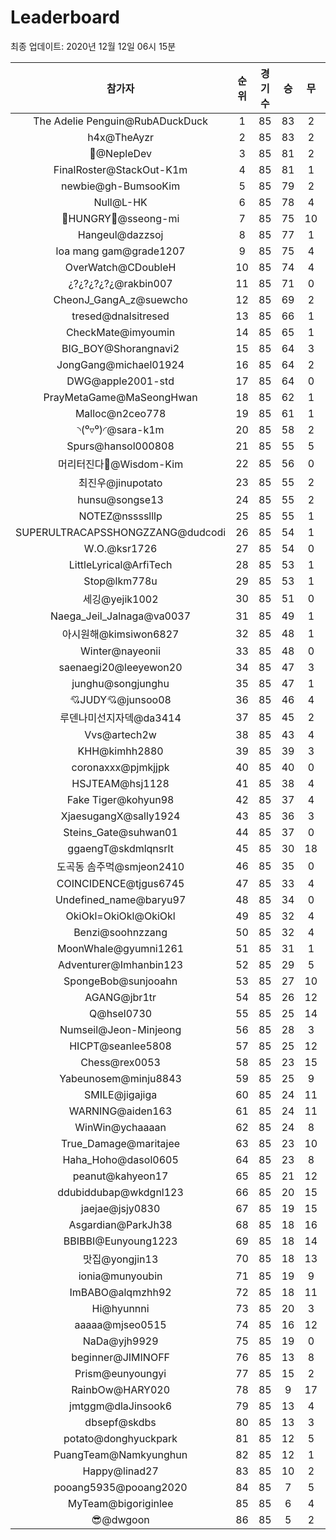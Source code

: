 # Leaderboard
최종 업데이트: 2020년 12월 12일 06시 15분




| 참가자 | 순위 | 경기수 | 승 | 무 | 패 | 승점 |
|:---:|:---:|:---:|:---:|:---:|:---:|:---:|
| The Adelie Penguin@RubADuckDuck | 1 | 85 | 83 | 2 | 0 | 251 |
| h4x@TheAyzr | 2 | 85 | 83 | 2 | 0 | 251 |
| 🥈@NepleDev | 3 | 85 | 81 | 2 | 2 | 245 |
| FinalRoster@StackOut-K1m | 4 | 85 | 81 | 1 | 3 | 244 |
| newbie@gh-BumsooKim | 5 | 85 | 79 | 2 | 4 | 239 |
| Null@L-HK | 6 | 85 | 78 | 4 | 3 | 238 |
| 🍗HUNGRY🍗@sseong-mi | 7 | 85 | 75 | 10 | 0 | 235 |
| Hangeul@dazzsoj | 8 | 85 | 77 | 1 | 7 | 232 |
| loa mang gam@grade1207 | 9 | 85 | 75 | 4 | 6 | 229 |
| OverWatch@CDoubleH | 10 | 85 | 74 | 4 | 7 | 226 |
| ¿?¿?¿?¿?¿@rakbin007 | 11 | 85 | 71 | 0 | 14 | 213 |
| CheonJ_GangA_z@suewcho | 12 | 85 | 69 | 2 | 14 | 209 |
| tresed@dnalsitresed | 13 | 85 | 66 | 1 | 18 | 199 |
| CheckMate@imyoumin | 14 | 85 | 65 | 1 | 19 | 196 |
| BIG_BOY@Shorangnavi2 | 15 | 85 | 64 | 3 | 18 | 195 |
| JongGang@michael01924 | 16 | 85 | 64 | 2 | 19 | 194 |
| DWG@apple2001-std | 17 | 85 | 64 | 0 | 21 | 192 |
| PrayMetaGame@MaSeongHwan | 18 | 85 | 62 | 1 | 22 | 187 |
| Malloc@n2ceo778 | 19 | 85 | 61 | 1 | 23 | 184 |
| ◝(⁰▿⁰)◜@sara-k1m | 20 | 85 | 58 | 2 | 25 | 176 |
| Spurs@hansol000808 | 21 | 85 | 55 | 5 | 25 | 170 |
| 머리터진다🤯@Wisdom-Kim | 22 | 85 | 56 | 0 | 29 | 168 |
| 최진우@jinupotato | 23 | 85 | 55 | 2 | 28 | 167 |
| hunsu@songse13 | 24 | 85 | 55 | 2 | 28 | 167 |
| NOTEZ@nsssslllp | 25 | 85 | 55 | 1 | 29 | 166 |
| SUPERULTRACAPSSHONGZZANG@dudcodi | 26 | 85 | 54 | 1 | 30 | 163 |
| W.O.@ksr1726 | 27 | 85 | 54 | 0 | 31 | 162 |
| LittleLyrical@ArfiTech | 28 | 85 | 53 | 1 | 31 | 160 |
| Stop@lkm778u | 29 | 85 | 53 | 1 | 31 | 160 |
| 세깅@yejik1002 | 30 | 85 | 51 | 0 | 34 | 153 |
| Naega_Jeil_Jalnaga@va0037 | 31 | 85 | 49 | 1 | 35 | 148 |
| 아시원해@kimsiwon6827 | 32 | 85 | 48 | 1 | 36 | 145 |
| Winter@nayeonii | 33 | 85 | 48 | 0 | 37 | 144 |
| saenaegi20@leeyewon20 | 34 | 85 | 47 | 3 | 35 | 144 |
| junghu@songjunghu | 35 | 85 | 47 | 1 | 37 | 142 |
| 💘JUDY💘@junsoo08 | 36 | 85 | 46 | 4 | 35 | 142 |
| 루덴나미선지자덱@da3414 | 37 | 85 | 45 | 2 | 38 | 137 |
| Vvs@artech2w | 38 | 85 | 43 | 4 | 38 | 133 |
| KHH@kimhh2880 | 39 | 85 | 39 | 3 | 43 | 120 |
| coronaxxx@pjmkjjpk | 40 | 85 | 40 | 0 | 45 | 120 |
| HSJTEAM@hsj1128 | 41 | 85 | 38 | 4 | 43 | 118 |
| Fake Tiger@kohyun98 | 42 | 85 | 37 | 4 | 44 | 115 |
| XjaesugangX@sally1924 | 43 | 85 | 36 | 3 | 46 | 111 |
| Steins_Gate@suhwan01 | 44 | 85 | 37 | 0 | 48 | 111 |
| ggaengT@skdmlqnsrlt | 45 | 85 | 30 | 18 | 37 | 108 |
| 도곡동 솜주먹@smjeon2410 | 46 | 85 | 35 | 0 | 50 | 105 |
| COINCIDENCE@tjgus6745 | 47 | 85 | 33 | 4 | 48 | 103 |
| Undefined_name@baryu97 | 48 | 85 | 34 | 0 | 51 | 102 |
| OkiOkl=OkiOkl@OkiOkl | 49 | 85 | 32 | 4 | 49 | 100 |
| Benzi@soohnzzang | 50 | 85 | 32 | 4 | 49 | 100 |
| MoonWhale@gyumni1261 | 51 | 85 | 31 | 1 | 53 | 94 |
| Adventurer@Imhanbin123 | 52 | 85 | 29 | 5 | 51 | 92 |
| SpongeBob@sunjooahn | 53 | 85 | 27 | 10 | 48 | 91 |
| AGANG@jbr1tr | 54 | 85 | 26 | 12 | 47 | 90 |
| Q@hsel0730 | 55 | 85 | 25 | 14 | 46 | 89 |
| Numseil@Jeon-Minjeong | 56 | 85 | 28 | 3 | 54 | 87 |
| HICPT@seanlee5808 | 57 | 85 | 25 | 12 | 48 | 87 |
| Chess@rex0053 | 58 | 85 | 23 | 15 | 47 | 84 |
| Yabeunosem@minju8843 | 59 | 85 | 25 | 9 | 51 | 84 |
| SMILE@jigajiga | 60 | 85 | 24 | 11 | 50 | 83 |
| WARNING@aiden163 | 61 | 85 | 24 | 11 | 50 | 83 |
| WinWin@ychaaaan | 62 | 85 | 24 | 8 | 53 | 80 |
| True_Damage@maritajee | 63 | 85 | 23 | 10 | 52 | 79 |
| Haha_Hoho@dasol0605 | 64 | 85 | 23 | 8 | 54 | 77 |
| peanut@kahyeon17 | 65 | 85 | 21 | 12 | 52 | 75 |
| ddubiddubap@wkdgnl123 | 66 | 85 | 20 | 15 | 50 | 75 |
| jaejae@jsjy0830 | 67 | 85 | 19 | 15 | 51 | 72 |
| Asgardian@ParkJh38 | 68 | 85 | 18 | 16 | 51 | 70 |
| BBIBBI@Eunyoung1223 | 69 | 85 | 18 | 14 | 53 | 68 |
| 맛집@yongjin13 | 70 | 85 | 18 | 13 | 54 | 67 |
| ionia@munyoubin | 71 | 85 | 19 | 9 | 57 | 66 |
| ImBABO@alqmzhh92 | 72 | 85 | 18 | 11 | 56 | 65 |
| Hi@hyunnni | 73 | 85 | 20 | 3 | 62 | 63 |
| aaaaa@mjseo0515 | 74 | 85 | 16 | 12 | 57 | 60 |
| NaDa@yjh9929 | 75 | 85 | 19 | 0 | 66 | 57 |
| beginner@JIMINOFF | 76 | 85 | 13 | 8 | 64 | 47 |
| Prism@eunyoungyi | 77 | 85 | 15 | 2 | 68 | 47 |
| RainbOw@HARY020 | 78 | 85 | 9 | 17 | 59 | 44 |
| jmtggm@dlaJinsook6 | 79 | 85 | 13 | 4 | 68 | 43 |
| dbsepf@skdbs | 80 | 85 | 13 | 3 | 69 | 42 |
| potato@donghyuckpark | 81 | 85 | 12 | 5 | 68 | 41 |
| PuangTeam@Namkyunghun | 82 | 85 | 12 | 1 | 72 | 37 |
| Happy@linad27 | 83 | 85 | 10 | 2 | 73 | 32 |
| pooang5935@pooang2020 | 84 | 85 | 7 | 5 | 73 | 26 |
| MyTeam@bigoriginlee | 85 | 85 | 6 | 4 | 75 | 22 |
| 😎@dwgoon | 86 | 85 | 5 | 2 | 78 | 17 |